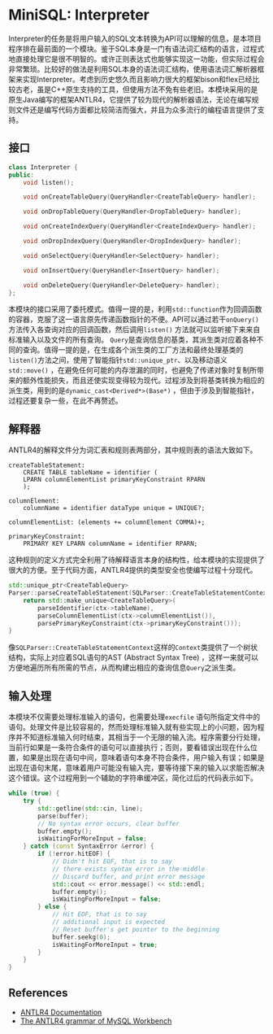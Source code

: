 # MiniSQL: Interpreter

Interpreter的任务是将用户输入的SQL文本转换为API可以理解的信息，是本项目程序排在最前面的一个模块。鉴于SQL本身是一门有语法词汇结构的语言，过程式地直接处理它是很不明智的。或许正则表达式也能够实现这一功能，但实际过程会非常繁琐。比较好的做法是利用SQL本身的语法词汇结构，使用语法词汇解析器框架来实现Interpreter。考虑到历史悠久而且影响力很大的框架bison和flex已经比较古老，虽是C++原生支持的工具，但使用方法不免有些老旧。本模块采用的是原生Java编写的框架ANTLR4，它提供了较为现代的解析器语法，无论在编写规则文件还是编写代码方面都比较简洁而强大，并且为众多流行的编程语言提供了支持。

## 接口

```cpp
class Interpreter {
public:
    void listen();

    void onCreateTableQuery(QueryHandler<CreateTableQuery> handler);

    void onDropTableQuery(QueryHandler<DropTableQuery> handler);

    void onCreateIndexQuery(QueryHandler<CreateIndexQuery> handler);

    void onDropIndexQuery(QueryHandler<DropIndexQuery> handler);

    void onSelectQuery(QueryHandler<SelectQuery> handler);

    void onInsertQuery(QueryHandler<InsertQuery> handler);

    void onDeleteQuery(QueryHandler<DeleteQuery> handler);
};
```

本模块的接口采用了委托模式。值得一提的是，利用`std::function`作为回调函数的容器，克服了这一语言原先传递函数指针的不便。API可以通过若干`onQuery()`方法传入各查询对应的回调函数，然后调用`listen()`
方法就可以监听接下来来自标准输入以及文件的所有查询。
`Query`是查询信息的基类，其派生类对应着各种不同的查询。值得一提的是，在生成各个派生类的工厂方法和最终处理基类的`listen()`方法之间，使用了智能指针`std::unique_ptr`、以及移动语义`std::move()`
，在避免任何可能的内存泄漏的同时，也避免了传递对象时复制所带来的额外性能损失，而且还使实现变得较为现代。过程涉及到将基类转换为相应的派生类，用到的是`dynamic_cast<Derived*>(Base*)`
，但由于涉及到智能指针，过程还要复杂一些，在此不再赘述。

## 解释器

ANTLR4的解释文件分为词汇表和规则表两部分，其中规则表的语法大致如下。

```
createTableStatement:
    CREATE TABLE tableName = identifier (
    LPARN columnElementList primaryKeyConstraint RPARN
    );

columnElement:
    columnName = identifier dataType unique = UNIQUE?;

columnElementList: (elements += columnElement COMMA)+;

primaryKeyConstraint:
    PRIMARY KEY LPARN columnName = identifier RPARN;
```

这种规则的定义方式完全利用了待解释语言本身的结构性，给本模块的实现提供了很大的方便。至于代码方面，ANTLR4提供的类型安全也使编写过程十分现代。

```cpp
std::unique_ptr<CreateTableQuery>
Parser::parseCreateTableStatement(SQLParser::CreateTableStatementContext *ctx) {
    return std::make_unique<CreateTableQuery>(
        parseIdentifier(ctx->tableName),
        parseColumnElementList(ctx->columnElementList()),
        parsePrimaryKeyConstraint(ctx->primaryKeyConstraint()));
}
```

像`SQLParser::CreateTableStatementContext`这样的`Context`类提供了一个树状结构，实际上对应着SQL语句的AST (Abstract Syntax Tree)
，这样一来就可以方便地遍历所有所需的节点，从而构建出相应的查询信息`Query`之派生类。

## 输入处理

本模块不仅需要处理标准输入的语句，也需要处理`execfile`
语句所指定文件中的语句。处理文件是比较容易的，然而处理标准输入就有些实现上的小问题，因为程序并不知道标准输入何时结束，其相当于一个无限的输入流。程序需要分行处理，当前行如果是一条符合条件的语句可以直接执行；否则，要看错误出现在什么位置，如果是出现在语句中间，意味着语句本身不符合条件，用户输入有误；如果是出现在语句末尾，意味着用户可能没有输入完，要等待接下来的输入以求能否解决这个错误。这个过程用到一个辅助的字符串缓冲区，简化过后的代码表示如下。

```cpp
while (true) {
    try {
        std::getline(std::cin, line);
        parse(buffer);
        // No syntax error occurs, clear buffer
        buffer.empty();
        isWaitingForMoreInput = false;
    } catch (const SyntaxError &error) {
        if (!error.hitEOF) {
            // Didn't hit EOF, that is to say
            // there exists syntax error in the middle
            // Discard buffer, and print error message
            std::cout << error.message() << std::endl;
            buffer.empty();
            isWaitingForMoreInput = false;
        } else {
            // Hit EOF, that is to say
            // additional input is expected
            // Reset buffer's get pointer to the beginning
            buffer.seekg(0);
            isWaitingForMoreInput = true;
        }
    }
}
```

## References

- [ANTLR4 Documentation][1]
- [The ANTLR4 grammar of MySQL Workbench][2]

[1]:	https://github.com/antlr/antlr4/blob/master/doc/interpreters.md
[2]:	https://github.com/mysql/mysql-workbench/tree/8.0/library/parsers/grammars

